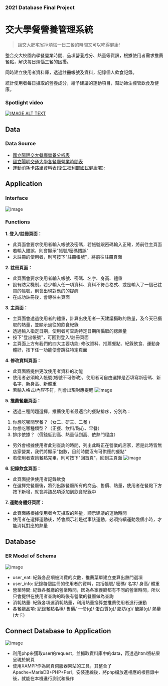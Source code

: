 ### 2021 Database Final Project
# 交大學餐營養管理系統
> 讓交大肥宅省掉煩惱一日三餐的時間又可以吃得健康!

整合交大校園內學餐營業時間、品項營養成分、熱量等資訊，根據使用者需求推薦餐點，解決每日煩惱三餐的困擾。

同時建立使用者資料庫，透過註冊帳號及資料，記錄個人飲食記錄。

統計使用者每日攝取的營養成分，給予建議的運動項目，幫助師生控管飲食及健康。

### Spotlight video
[![IMAGE ALT TEXT](https://github.com/Tristaaaa/NCTU_StudentCafeteria_ManageSystem/blob/main/demo/homepage.png)](https://www.youtube.com/watch?v=OZ9mM3XkSYU)

## Data
### Data Source
- [國立陽明交大餐廳營養分析表](https://www.ga.nctu.edu.tw/general-division/rest/c-5Njh/g-1?fbclid=IwAR3r5uhtZhqKuAVFKHUEmMeB8wUh0QHyWEpm83xjcoMc8XinOFto4SBSjdk)
- [國立陽明交通大學各餐廳營業時間表](https://www.ga.nctu.edu.tw/general-division/rest/v-TmrI)
- 運動消耗卡路里資料表([衛生福利部國民健康署](https://www.hpa.gov.tw/Pages/Detail.aspxnodeid=571&pid=9738&fbclid=IwAR18CmmzxVKvd77PrhkZFdz37agEJ1kIXW16m3V3OlP_K1jGDMsp67rd-Lo)):


## Application
### Interface
![image](https://github.com/Tristaaaa/NCTU_StudentCafeteria_ManageSystem/blob/main/demo/interface.png)

### Functions
**1. 登入/註冊頁面：**
- 此頁面會要求使用者輸入帳號及密碼，若帳號跟密碼輸入正確，將前往主頁面
- 若輸入錯誤，則會顯示"帳號/密碼錯誤"
- 未註冊的使用者，則可按下"註冊帳號"，將前往註冊頁面

**2. 註冊頁面：**
- 此頁面會要求使用者輸入帳號、密碼、名字、身高、體重
- 設有防呆機制，若少輸入任一項資料、資料不符合格式、或是輸入了一個已註冊的帳號，則會出現對應的的提醒
- 在成功註冊後，會導往主頁面

**3. 主頁面：**
- 主頁面會透過使用者的體重，計算出使用者一天建議攝取的熱量，及今天已攝取的熱量，並顯示過往的飲食紀錄
- 透過輸入指定日期，使用者可查詢特定日期所攝取的總熱量
- 按下"登出帳號"，可回到登入/註冊頁面
- 主頁面上方有我們的四大主要功能: 修改資料、推薦餐點、紀錄飲食、運動身體好，按下任一功能便會跳往特定頁面

**4. 修改資料頁面：**
- 此頁面將提供更改使用者資料的功能
- 使用者必須輸入帳號(帳號不可修改)，使用者可自由選擇是否填寫新密碼、新名字、新身高、新體重
- 若輸入格式/內容不符，則會出現對應提醒
![image](https://github.com/Tristaaaa/NCTU_StudentCafeteria_ManageSystem/blob/main/demo/application.gif)

**5. 推薦餐廳頁面：**
- 透過三種問題選擇，推薦使用者最適合的餐點排序，分別為：
1. 你想吃哪間學餐？（女二、研三、二餐 )
2. 你想吃哪種類型？（正餐、飲料/點心、早餐）
3. 排序依據？（價錢低到高、熱量低到高、依熱門程度）
- 另外會根據使用者此刻查詢的時間，列出此時正在營業的店家，若是此時皆無店家營業，我們將顯示"抱歉，目前時間沒有可供應的餐點"
- 若使用者查詢餐點完畢，則可按下"回首頁"，回到主頁面
![image](https://github.com/Tristaaaa/NCTU_StudentCafeteria_ManageSystem/blob/main/demo/recommendation.gif)

**6. 記錄飲食頁面：**
- 此頁面提供使用者記錄飲食
- 在選擇完餐廳後，將列出該餐廳所有的商品、售價、熱量，使用者在餐點下方按下新增，就會將該品項添加到飲食紀錄中

**7. 運動身體好頁面：**
- 此頁面將根據使用者今天攝取的熱量，顯示建議的運動時間
- 使用者在選擇運動後，將會顯示若是從事該運動，必須持續運動幾個小時，才能消耗對應的熱量

## Database
### ER Model of Schema
![image](https://github.com/Tristaaaa/NCTU_StudentCafeteria_ManageSystem/blob/main/demo/ERModel.png)
- user_eat: 紀錄各品項被消費的次數，推薦菜單建立並算出熱門選項
- user_info: 紀錄每個註冊的使用者的資料，包括帳號/ 密碼/ 名字/ 身高/ 體重
- 營業時間: 紀錄各餐廳的營業時間，因為各家餐廳都有不同的營業時間，所以只會提供在使用者查詢的時後有營業的餐廳做為查詢
- 消耗熱量: 紀錄各項運消耗熱量，利用熱量換算並推薦使用者進行運動
- 各餐廳品項: 紀錄餐點名稱/ 售價/ 一份(g)/ 蛋白質(g)/ 脂肪(g)/ 醣類(g)/ 熱量(大卡)

## Connect Database to Application
![image](https://github.com/Tristaaaa/NCTU_StudentCafeteria_ManageSystem/blob/main/demo/dbtoweb.png)
- 利用php來獲取user的request，並抓取資料庫中的data，再透過html將結果呈現於網頁
- 使用XAMPP作為網頁伺服器架站的工具，其整合了Apache+MariaDB+PHP+Perl，安裝連線後，將php檔放進相應的根目錄中後，就能在本機進行測試和操作



